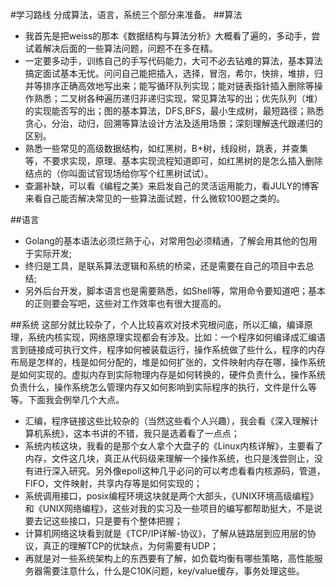 #学习路线
分成算法，语言，系统三个部分来准备。
##算法

- 我首先是把weiss的那本《数据结构与算法分析》大概看了遍的，多动手，尝试着解决后面的一些算法问题，问题不在多在精。
- 一定要多动手，训练自己的手写代码能力，大可不必去钻难的算法，基本算法搞定面试基本无忧。问问自己能把插入，选择，冒泡，希尔，快排，堆排，归并等排序正确高效地写出来；能写循环队列实现；能对链表指针插入删除等操作熟悉；二叉树各种遍历递归非递归实现，常见算法写的出；优先队列（堆）的实现能否写的出；图的基本算法，DFS,BFS，最小生成树，最短路径；熟悉贪心，分治，动归，回溯等算法设计方法及适用场景；深刻理解迭代跟递归的区别。
- 熟悉一些常见的高级数据结构，如红黑树，B+树，线段树，跳表，并查集等，不要求实现，原理、基本实现流程知道即可，如红黑树的是怎么插入删除结点的（你叫面试官现场给你写个红黑树试试）。
- 查漏补缺，可以看《编程之美》来启发自己的灵活运用能力，看JULY的博客来看自己能否解决常见的一些算法面试题，什么微软100题之类的。

##语言
- Golang的基本语法必须烂熟于心，对常用包必须精通，了解会用其他的包用于实际开发;
- 终归是工具，是联系算法逻辑和系统的桥梁，还是需要在自己的项目中去总结;
- 另外后台开发，脚本语言也是需要熟悉，如Shell等，常用命令要知道吧；基本的正则要会写吧，这些对工作效率也有很大提高的。

##系统
这部分就比较杂了，个人比较喜欢对技术究根问底，所以汇编，编译原理，系统内核实现，网络原理实现都会有涉及。比如：一个程序如何编译成汇编语言到链接成可执行文件，程序如何被装载运行，操作系统做了些什么，程序的内存布局是怎样的，栈是如何分配的，堆是如何扩张的，文件映射内存在哪，操作系统是如何实现的。虚拟内存到实际物理内存是如何转换的，硬件负责什么，操作系统负责什么，操作系统怎么管理内存又如何影响到实际程序的执行，文件是什么等等。下面我会例举几个大点。

- 汇编，程序链接这些比较杂的（当然这些看个人兴趣），我会看《深入理解计算机系统》，这本书讲的不错，我只是选着看了一点点；
- 系统内核这块，我看的是那个女人拿个大盘子的《Linux内核详解》，主要看了内存，文件这几块，真正从代码级来理解一个操作系统，也只是浅尝则止，没有进行深入研究。另外像epoll这种几乎必问的可以考虑看看内核源码，管道，FIFO，文件映射，共享内存等是如何实现的；
- 系统调用接口，posix编程环境这块就是两个大部头，《UNIX环境高级编程》和《UNIX网络编程》，这些对我的实习及一些项目的编写都帮助挺大，不是说要去记这些接口，只是要有个整体把握；
- 计算机网络这块看到就是《TCP/IP详解-协议》，了解从链路层到应用层的协议，真正的理解TCP的优缺点，为何需要有UDP；
- 再就是对一些系统架构上的东西要有了解，如负载均衡有哪些策略，高性能服务器需要注意什么，什么是C10K问题，key/value缓存，事务处理这些。
